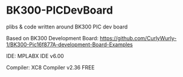 # BK300-PICDevBoard
plibs &amp; code written around BK300 PIC dev board

Based on BK300 Development Board:
https://github.com/CurlyWurly-1/BK300-Pic16f877A-development-Board-Examples

IDE:
MPLABX IDE v6.00

Compiler:
XC8 Compiler v2.36 FREE